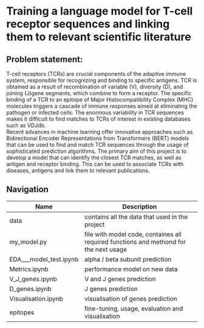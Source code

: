# Training a language model for T-cell receptor sequences and linking them to relevant scientific literature

## Problem statement:
T-cell receptors (TCRs)  are crucial components of the adaptive immune system, responsible for recognizing and binding to specific antigens. TCR is obtained as a result of recombination of variable (V), diversity (D), and joining (J)gene segments, which combine to form a receptor. The specific binding of a TCR to an epitope of Major Histocompatibility Complex (MHC) molecules triggers a cascade of immune responses aimed at eliminating the pathogen or infected cells. The enormous variability in TCR sequences makes it difficult to find matches to TCRs of interest in existing databases such as VDJdb.  
Recent advances in machine learning offer innovative approaches such as Bidirectional Encoder Representations from Transformers (BERT) models that can be used to find and match TCR sequences through the usage of sophisticated prediction algorithms.
The primary aim of this project is to develop a model that can identify the closest TCR matches, as well as antigen and receptor binding. This can be used to associate TCRs with diseases, antigens and link them to relevant publications.

## Navigation
| Name | Description |
|-----------------|-----------------|
| data    | contains all the data that used in the project    |
| my_model.py    | file with model code, containes all required functions and methond for the next usage     |
|  EDA___model_test.ipynb   | alpha / beta subunit prediction     |
|  Metrics.ipynb   |  performance model on new data  |
|  V_J_genes.ipynb   |  V and J genes prediction   |
|  D_genes.ipynb   |  J genes prediction   |
|  Visualisation.ipynb   |  visualisation  of genes prediction   |
|  epitopes   |  fine-tuning, usage, evaluation and visualisation  |

